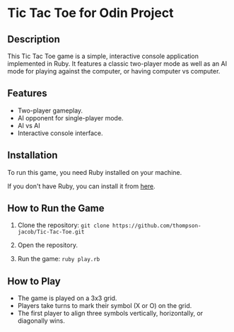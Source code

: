 # Tic Tac Toe for Odin Project

## Description
This Tic Tac Toe game is a simple, interactive console application implemented in Ruby. It features a classic two-player mode as well as an AI mode for playing against the computer, or having computer vs computer.

## Features
- Two-player gameplay.
- AI opponent for single-player mode.
- AI vs AI
- Interactive console interface.

## Installation
To run this game, you need Ruby installed on your machine.

If you don't have Ruby, you can install it from [here](https://www.ruby-lang.org/en/downloads/).

## How to Run the Game
1. Clone the repository: 
    ```git clone https://github.com/thompson-jacob/Tic-Tac-Toe.git```
2. Open the repository.

3. Run the game:
  `ruby play.rb`

  ## How to Play
- The game is played on a 3x3 grid.
- Players take turns to mark their symbol (X or O) on the grid.
- The first player to align three symbols vertically, horizontally, or diagonally wins.

